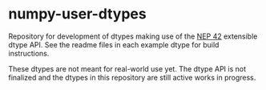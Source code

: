 # numpy-user-dtypes

Repository for development of dtypes making use of the [NEP
42](https://numpy.org/neps/nep-0042-new-dtypes.html) extensible dtype API. See
the readme files in each example dtype for build instructions.

These dtypes are not meant for real-world use yet. The dtype API is not
finalized and the dtypes in this repository are still active works in progress.

